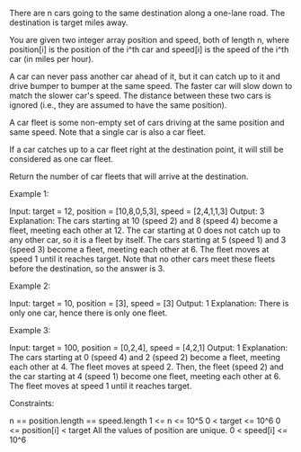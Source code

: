 There are n cars going to the same destination along a one-lane road. The
destination is target miles away.

You are given two integer array position and speed, both of length n, where
position[i] is the position of the i^th car and speed[i] is the speed of the
i^th car (in miles per hour).

A car can never pass another car ahead of it, but it can catch up to it and
drive bumper to bumper at the same speed. The faster car will slow down to
match the slower car's speed. The distance between these two cars is ignored
(i.e., they are assumed to have the same position).

A car fleet is some non-empty set of cars driving at the same position and
same speed. Note that a single car is also a car fleet.

If a car catches up to a car fleet right at the destination point, it will
still be considered as one car fleet.

Return the number of car fleets that will arrive at the destination.


Example 1:


Input: target = 12, position = [10,8,0,5,3], speed = [2,4,1,1,3]
Output: 3
Explanation:
The cars starting at 10 (speed 2) and 8 (speed 4) become a fleet, meeting
each other at 12.
The car starting at 0 does not catch up to any other car, so it is a fleet by
itself.
The cars starting at 5 (speed 1) and 3 (speed 3) become a fleet, meeting each
other at 6. The fleet moves at speed 1 until it reaches target.
Note that no other cars meet these fleets before the destination, so the
answer is 3.


Example 2:


Input: target = 10, position = [3], speed = [3]
Output: 1
Explanation: There is only one car, hence there is only one fleet.


Example 3:


Input: target = 100, position = [0,2,4], speed = [4,2,1]
Output: 1
Explanation:
The cars starting at 0 (speed 4) and 2 (speed 2) become a fleet, meeting each
other at 4. The fleet moves at speed 2.
Then, the fleet (speed 2) and the car starting at 4 (speed 1) become one
fleet, meeting each other at 6. The fleet moves at speed 1 until it reaches
target.



Constraints:


n == position.length == speed.length
1 <= n <= 10^5
0 < target <= 10^6
0 <= position[i] < target
All the values of position are unique.
0 < speed[i] <= 10^6




